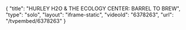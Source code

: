 {
    "title": "HURLEY H2O & THE ECOLOGY CENTER: BARREL TO BREW",
    "type": "solo",
    "layout": "iframe-static",
    "videoId": "6378263",
    "url": "\/tvpembed\/6378263"
}